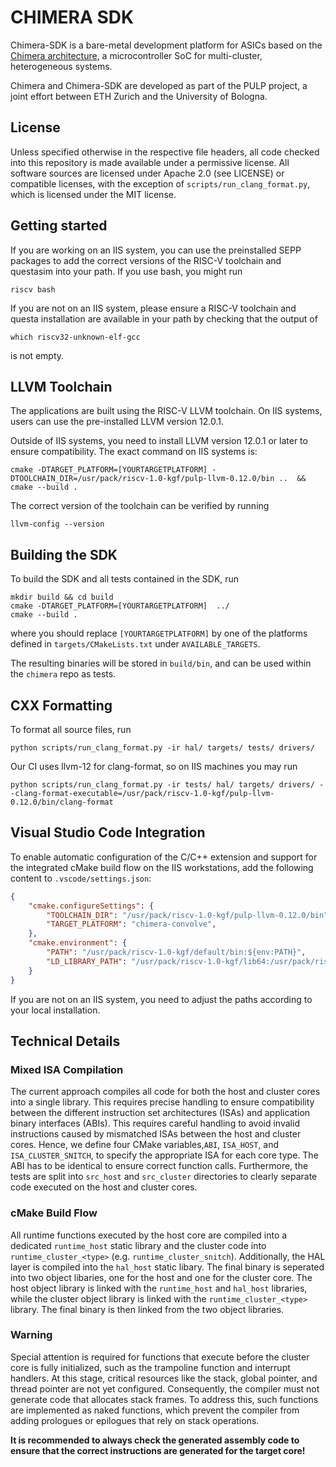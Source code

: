 # CHIMERA SDK

Chimera-SDK is a bare-metal development platform for ASICs based on the [Chimera architecture](https://github.com/pulp-platform/chimera), a microcontroller SoC for multi-cluster, heterogeneous systems.

Chimera and Chimera-SDK are developed as part of the PULP project, a joint effort between ETH Zurich and the University of Bologna.

## License

Unless specified otherwise in the respective file headers, all code checked into this repository is made available under a permissive license. All software sources are licensed under Apache 2.0 (see LICENSE) or compatible licenses, with the exception of `scripts/run_clang_format.py`, which is licensed under the MIT license.

## Getting started

If you are working on an IIS system, you can use the preinstalled SEPP packages to add the correct versions of the RISC-V toolchain and questasim into your path. If you use bash, you might run
```
riscv bash
```

If you are not on an IIS system, please ensure a RISC-V toolchain and questa installation are available in your path by checking that the output of
```
which riscv32-unknown-elf-gcc
```
is not empty.

## LLVM Toolchain

The applications are built using the RISC-V LLVM toolchain. On IIS systems, users can use the pre-installed LLVM version 12.0.1.

Outside of IIS systems, you need to install LLVM version 12.0.1 or later to ensure compatibility. The exact command on IIS systems is:
```
cmake -DTARGET_PLATFORM=[YOURTARGETPLATFORM] -DTOOLCHAIN_DIR=/usr/pack/riscv-1.0-kgf/pulp-llvm-0.12.0/bin ..  && cmake --build .
```

The correct version of the toolchain can be verified by running
```
llvm-config --version
```

## Building the SDK

To build the SDK and all tests contained in the SDK, run

```
mkdir build && cd build
cmake -DTARGET_PLATFORM=[YOURTARGETPLATFORM]  ../
cmake --build .
```

where you should replace `[YOURTARGETPLATFORM]` by one of the platforms defined in `targets/CMakeLists.txt` under `AVAILABLE_TARGETS`.

The resulting binaries will be stored in `build/bin`, and can be used within the `chimera` repo as tests.

## CXX Formatting

To format all source files, run
```
python scripts/run_clang_format.py -ir hal/ targets/ tests/ drivers/
```

Our CI uses llvm-12 for clang-format, so on IIS machines you may run
```
python scripts/run_clang_format.py -ir tests/ hal/ targets/ drivers/ --clang-format-executable=/usr/pack/riscv-1.0-kgf/pulp-llvm-0.12.0/bin/clang-format

```

## Visual Studio Code Integration

To enable automatic configuration of the C/C++ extension and support for the integrated cMake build flow on the IIS workstations, add the following content to `.vscode/settings.json`:
```json
{
    "cmake.configureSettings": {
        "TOOLCHAIN_DIR": "/usr/pack/riscv-1.0-kgf/pulp-llvm-0.12.0/bin",
        "TARGET_PLATFORM": "chimera-convolve",
    },
    "cmake.environment": {
        "PATH": "/usr/pack/riscv-1.0-kgf/default/bin:${env:PATH}",
        "LD_LIBRARY_PATH": "/usr/pack/riscv-1.0-kgf/lib64:/usr/pack/riscv-1.0-kgf/lib64",
    }
}
```
If you are not on an IIS system, you need to adjust the paths according to your local installation.

## Technical Details

### Mixed ISA Compilation
The current approach compiles all code for both the host and cluster cores into a single library. This requires precise handling to ensure compatibility between the different instruction set architectures (ISAs) and application binary interfaces (ABIs).
This requires careful handling to avoid invalid instructions caused by mismatched ISAs between the host and cluster cores. Hence, we define four CMake variables,`ABI`, `ISA_HOST`, and `ISA_CLUSTER_SNITCH`, to specify the appropriate ISA for each core type. The ABI has to be identical to ensure correct function calls.
Furthermore, the tests are split into `src_host` and `src_cluster` directories to clearly separate code executed on the host and cluster cores. 

### cMake Build Flow
All runtime functions executed by the host core are compiled into a dedicated `runtime_host` static library and the cluster code into `runtime_cluster_<type>` (e.g. `runtime_cluster_snitch`). Additionally, the HAL layer is compiled into the `hal_host` static libary.
The final binary is seperated into two object libaries, one for the host and one for the cluster core. The host object library is linked with the `runtime_host` and `hal_host` libraries, while the cluster object library is linked with the `runtime_cluster_<type>` library. The final binary is then linked from the two object libraries.

### Warning
Special attention is required for functions that execute before the cluster core is fully initialized, such as the trampoline function and interrupt handlers. At this stage, critical resources like the stack, global pointer, and thread pointer are not yet configured. Consequently, the compiler must not generate code that allocates stack frames. To address this, such functions are implemented as naked functions, which prevent the compiler from adding prologues or epilogues that rely on stack operations.

**It is recommended to always check the generated assembly code to ensure that the correct instructions are generated for the target core!**

